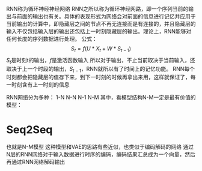 RNN称为循环神经神经网络
RNN之所以称为循环神经网路，即一个序列当前的输出与前面的输出也有关。具体的表现形式为网络会对前面的信息进行记忆并应用于当前输出的计算中，即隐藏层之间的节点不再无连接而是有连接的，并且隐藏层的输入不仅包括输入层的输出还包括上一时刻隐藏层的输出。理论上，RNN能够对任何长度的序列数据进行处理。
公式：
$$
S_t=f(U*X_t+W*S_{t-1})
$$
$S_t$是时刻t的输出，$f$是激活函数输入
所以对于输出，不止当前取决于当前输入，还取决于上一个时段的输出，$S_{t-1}$，RNN就所以有了时间上的记忆功能。
RNN每个时刻都会把隐藏层的值存下来，到下一时刻的时候再拿出来用，这样就保证了，每一时刻含有上一时刻的信息

RNN网络分为多种：
1-N
N-N
N-1
N-M
其中，看模型结构N-M一定是最有价值的模型：
# Seq2Seq
也就是N-M模型
这种模型和VAE的思路有些近似，也类似于编码解码的网络
通过N层的RNN网络对于输入数据进行时序的编码，编码结果汇总成为一个向量，然后再通过RNN网络解码输出